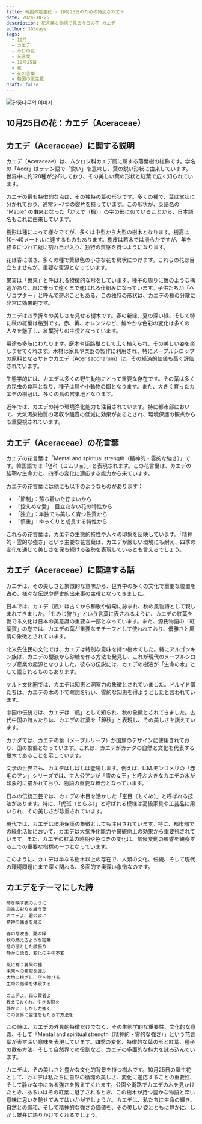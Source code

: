 ```yaml
---
title: 韓国の誕生花 - 10月25日のための特別なカエデ
date: 2024-10-25
description: 花言葉と物語で見る今日の花 カエデ
author: 365days
tags:
  - 10月
  - カエデ
  - 今日の花
  - 花言葉
  - 10月25日
  - 花
  - 花の言葉
  - 韓国の誕生花
draft: false
---
```



![단풍나무의 이미지](https://cdn.pixabay.com/photo/2016/12/22/03/34/red-leaves-1924443_1280.jpg#center)


## 10月25日の花：カエデ（Aceraceae）

## カエデ（Aceraceae）に関する説明

カエデ（Aceraceae）は、ムクロジ科カエデ属に属する落葉樹の総称です。学名の「Acer」はラテン語で「鋭い」を意味し、葉の鋭い形状に由来しています。世界中に約128種が分布しており、その美しい葉の形状と紅葉で広く知られています。

カエデの最も特徴的な点は、その独特の葉の形状です。多くの種で、葉は掌状に分かれており、通常5〜7つの裂片を持っています。この形状が、英語名の "Maple" の由来となった「かえで（楓）」の字の形に似ていることから、日本語名もこれに由来しています。

樹形は種によって様々ですが、多くは中型から大型の樹木となります。樹高は10〜40メートルに達するものもあります。樹皮は若木では滑らかですが、年を経るにつれて縦に割れ目が入り、独特の質感を持つようになります。

花は春に咲き、多くの種で黄緑色の小さな花を房状につけます。これらの花は目立ちませんが、重要な蜜源となっています。

果実は「翼果」と呼ばれる特徴的な形をしています。種子の周りに翼のような構造があり、風に乗って遠くまで運ばれる仕組みになっています。子供たちが「ヘリコプター」と呼んで遊ぶこともある、この独特の形状は、カエデの種の分散に非常に効果的です。

カエデは四季折々の美しさを見せる樹木です。春の新緑、夏の深い緑、そして特に秋の紅葉は格別です。赤、黄、オレンジなど、鮮やかな色彩の変化は多くの人々を魅了し、紅葉狩りの主役となっています。

用途も多岐にわたります。庭木や街路樹として広く植えられ、その美しい姿を楽しませてくれます。木材は家具や楽器の製作に利用され、特にメープルシロップの原料となるサトウカエデ（Acer saccharum）は、その経済的価値も高く評価されています。

生態学的には、カエデは多くの野生動物にとって重要な存在です。その葉は多くの昆虫の食料となり、種子は鳥や小動物の餌となります。また、大きく育ったカエデの樹冠は、多くの鳥の営巣地となります。

近年では、カエデの持つ環境浄化能力も注目されています。特に都市部において、大気汚染物質の吸収や騒音の低減に効果があるとされ、環境保護の観点からも重要視されています。

## カエデ（Aceraceae）の花言葉

カエデの花言葉は「Mental and spiritual strength（精神的・霊的な強さ）」です。韓国語では「염려（ヨムリョ）」と表現されます。この花言葉は、カエデの強靭な生命力と、四季の変化に適応する能力から来ています。

カエデの花言葉には他にも以下のようなものがあります：

- 「節制」：落ち着いた佇まいから
- 「控えめな愛」：目立たない花の特性から
- 「独立」：単独でも美しく育つ性質から
- 「慎重」：ゆっくりと成長する特性から

これらの花言葉は、カエデの生態的特性や人々の印象を反映しています。「精神的・霊的な強さ」という主要な花言葉は、カエデが厳しい環境にも耐え、四季の変化を通じて美しさを保ち続ける姿勢を表現しているとも言えるでしょう。

## カエデ（Aceraceae）に関連する話

カエデは、その美しさと象徴的な意味から、世界中の多くの文化で重要な位置を占め、様々な伝説や歴史的出来事の主役となってきました。

日本では、カエデ（楓）は古くから和歌や俳句に詠まれ、秋の風物詩として親しまれてきました。「もみじ狩り」という言葉に表されるように、カエデの紅葉を愛でる文化は日本の美意識の重要な一部となっています。また、源氏物語の「紅葉賀」の巻では、カエデの葉が重要なモチーフとして使われており、優雅さと風情の象徴とされています。

北米先住民の文化では、カエデは特別な意味を持つ樹木でした。特にアルゴンキン族は、カエデの樹液から砂糖を作る方法を発見し、これが現代のメープルシロップ産業の起源となりました。彼らの伝説には、カエデの樹液が「生命の水」として語られるものもあります。

ケルト文化圏では、カエデは知恵と洞察力の象徴とされていました。ドルイド僧たちは、カエデの木の下で瞑想を行い、霊的な知恵を得ようとしたと言われています。

中国の伝統では、カエデは「楓」として知られ、秋の象徴とされてきました。古代中国の詩人たちは、カエデの紅葉を「錦秋」と表現し、その美しさを讃えています。

カナダでは、カエデの葉（メープルリーフ）が国旗のデザインに使用されており、国の象徧となっています。これは、カエデがカナダの自然と文化を代表する樹木であることを示しています。

文学の世界でも、カエデはしばしば登場します。例えば、L.M.モンゴメリの「赤毛のアン」シリーズでは、主人公アンが「雪の女王」と呼ぶ大きなカエデの木が印象的に描かれており、物語の重要な舞台となっています。

日本の伝統工芸では、カエデの木目を活かした「杢目（もくめ）」と呼ばれる技法があります。特に、「虎斑（とらふ）」と呼ばれる模様は高級家具や工芸品に用いられ、その美しさが珍重されています。

現代では、カエデは環境保護の象徴としても注目されています。特に、都市部での緑化活動において、カエデは大気浄化能力や景観向上の効果から重要視されています。また、カエデの紅葉の時期や色づきの変化は、気候変動の影響を観察する上での重要な指標の一つとなっています。

このように、カエデは単なる樹木以上の存在で、人類の文化、伝統、そして現代の環境問題にまで深く関わる、多面的で奥深い象徴なのです。

## カエデをテーマにした詩

```
時を映す鏡のように
四季の彩りを纏う葉
カエデよ、君の姿に
精神の強さを見る

春の芽吹き、夏の緑
秋の燃えるような紅葉
冬の凛とした枝振り
静かに語る、変化の中の不変

風に舞う翼果の種
未来への希望を運ぶ
大地に根ざし、空へ伸びる
生命の循環を体現する

カエデよ、森の賢者よ
教えておくれ、生きる術を
静かに、しかし力強く
この世界に霊性をもたらす方法を
```

この詩は、カエデの外見的特徴だけでなく、その生態学的な重要性、文化的な意義、そして「Mental and spiritual strength（精神的・霊的な強さ）」という花言葉が表す深い意味を表現しています。四季の変化、特徴的な葉の形と紅葉、種子の散布方法、そして自然界での役割など、カエデの多面的な魅力を詠み込んでいます。

カエデは、その美しさと豊かな文化的背景を持つ樹木です。10月25日の誕生花として、カエデは私たちに自然の循環の美しさ、変化に適応することの重要性、そして静かな中にある強さを教えてくれます。公園や街路でカエデの木を見かけたとき、あるいはその紅葉に魅了されるとき、この樹木が持つ豊かな物語と深い意味に思いを馳せてみてはいかがでしょうか。カエデは、私たちに生命の輝き、自然との調和、そして精神的な強さの価値を、その美しい姿とともに静かに、しかし雄弁に語りかけてくれるでしょう。


